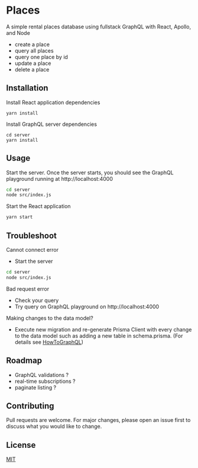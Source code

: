 # Places

A simple rental places database using fullstack GraphQL with React, Apollo, and Node

- create a place
- query all places
- query one place by id
- update a place
- delete a place

## Installation

Install React application dependencies

```
yarn install
```

Install GraphQL server dependencies

```
cd server
yarn install
```

## Usage

Start the server. Once the server starts, you should see the GraphQL playground running at http://localhost:4000

```bash
cd server
node src/index.js
```

Start the React application

```bash
yarn start
```

## Troubleshoot

Cannot connect error

- Start the server

```bash
cd server
node src/index.js
```

Bad request error

- Check your query
- Try query on GraphQL playground on http://localhost:4000

Making changes to the data model?

- Execute new migration and re-generate Prisma Client with every change to the data model such as adding a new table in schema.prisma. (For details see [HowToGraphQL](https://www.howtographql.com/graphql-js/6-authentication/))

## Roadmap

- GraphQL validations ?
- real-time subscriptions ?
- paginate listing ?

## Contributing

Pull requests are welcome. For major changes, please open an issue first to discuss what you would like to change.

## License

[MIT](https://choosealicense.com/licenses/mit/)
